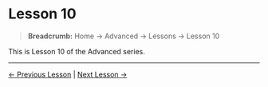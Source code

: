 # Lesson 10

> **Breadcrumb:** Home → Advanced → Lessons → Lesson 10

This is Lesson 10 of the Advanced series.

---

[← Previous Lesson](lesson_9.md) | [Next Lesson →](lesson_11.md)
